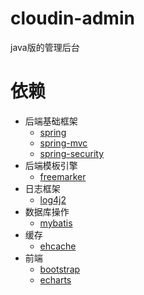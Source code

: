 # cloudin-admin
java版的管理后台

# 依赖
+ 后端基础框架
    * [spring](http://spring.io/)
    * [spring-mvc](http://spring.io/)
    * [spring-security](http://projects.spring.io/spring-security/)
+ 后端模板引擎
    * [freemarker](http://freemarker.org/)
+ 日志框架
    * [log4j2](http://logging.apache.org/log4j/2.x/)
+ 数据库操作
    * [mybatis](https://github.com/mybatis/mybatis-3)
+ 缓存
    * [ehcache](http://www.ehcache.org/)
+ 前端
    * [bootstrap](http://getbootstrap.com/)
    * [echarts](http://echarts.baidu.com/index.html)
